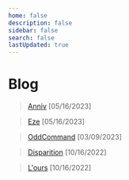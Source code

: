 ```yaml
---
home: false
description: false
sidebar: false
search: false
lastUpdated: true
---
```


# Blog

>  [Anniv](/blog/Anniv) [05/16/2023]

>  [Eze](/blog/Eze) [05/16/2023]

>  [OddCommand](/blog/OddCommand) [03/09/2023]

>  [Disparition](/blog/disparition) [10/16/2022]

>  [L'ours](/blog/ours) [10/16/2022]
